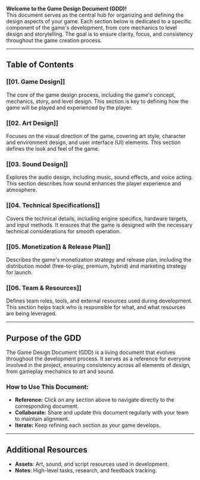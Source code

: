 **Welcome to the Game Design Document (GDD)!**  
This document serves as the central hub for organizing and defining the design aspects of your game. Each section below is dedicated to a specific component of the game's development, from core mechanics to level design and storytelling. The goal is to ensure clarity, focus, and consistency throughout the game creation process.

---
## Table of Contents

### [[01. Game Design]]

The core of the game design process, including the game's concept, mechanics, story, and level design. This section is key to defining how the game will be played and experienced by the player.

### [[02. Art Design]]

Focuses on the visual direction of the game, covering art style, character and environment design, and user interface (UI) elements. This section defines the look and feel of the game.

### [[03. Sound Design]]

Explores the audio design, including music, sound effects, and voice acting. This section describes how sound enhances the player experience and atmosphere.

### [[04. Technical Specifications]]

Covers the technical details, including engine specifics, hardware targets, and input methods. It ensures that the game is designed with the necessary technical considerations for smooth operation.

### [[05. Monetization & Release Plan]]

Describes the game's monetization strategy and release plan, including the distribution model (free-to-play, premium, hybrid) and marketing strategy for launch.

### [[06. Team & Resources]]

Defines team roles, tools, and external resources used during development. This section helps track who is responsible for what, and what resources are being leveraged.

---

## Purpose of the GDD

The Game Design Document (GDD) is a living document that evolves throughout the development process. It serves as a reference for everyone involved in the project, ensuring consistency across all elements of design, from gameplay mechanics to art and sound.

### How to Use This Document:

- **Reference:** Click on any section above to navigate directly to the corresponding document.
- **Collaborate:** Share and update this document regularly with your team to maintain alignment.
- **Iterate:** Keep refining each section as your game develops.

---

## Additional Resources

- **Assets**: Art, sound, and script resources used in development.
- **Notes**: High-level tasks, research, and feedback tracking.